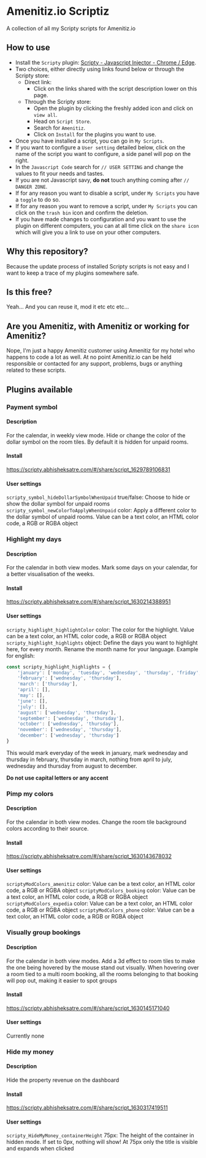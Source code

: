 # Amenitiz.io Scriptiz

A collection of all my Scripty scripts for Amenitiz.io

## How to use

- Install the `Scripty` plugin: [Scripty - Javascript Injector - Chrome / Edge](https://chrome.google.com/webstore/detail/scripty-javascript-inject/milkbiaeapddfnpenedfgbfdacpbcbam).
- Two choices, either directly using links found below or through the Scripty store:
  - Direct link:
    - Click on the links shared with the script description lower on this page.
  - Through the Scripty store:
    - Open the plugin by clicking the freshly added icon and click on `view all`.
    - Head on `Script Store`.
    - Search for `Amenitiz`.
    - Click on `Install` for the plugins you want to use.
- Once you have installed a script, you can go in `My Scripts`.
- If you want to configure a `User setting` detailed below, click on the name of the script you want to configure, a side panel will pop on the right.
- In the `Javascript Code` search for `// USER SETTING` and change the values to fit your needs and tastes.
- If you are not Javascript savy, **do not** touch anything coming after `// DANGER ZONE`.
- If for any reason you want to disable a script, under `My Scripts` you have a `toggle` to do so.
- If for any reason you want to remove a script, under `My Scripts` you can click on the `trash bin` icon and confirm the deletion.
- If you have made changes to configuration and you want to use the plugin on different computers, you can at all time click on the `share icon` which will give you a link to use on your other computers.

## Why this repository?

Because the update process of installed Scripty scripts is not easy and I want to keep a trace of my plugins somewhere safe.

## Is this free?

Yeah... And you can reuse it, mod it etc etc etc...

## Are you Amenitiz, with Amenitiz or working for Amenitiz?

Nope, I'm just a happy Amenitiz customer using Amenitiz for my hotel who happens to code a lot as well. At no point Amenitiz.io can be held responsible or contacted for any support, problems, bugs or anything related to these scripts.

## Plugins available

### Payment symbol

#### Description

For the calendar, in weekly view mode. Hide or change the color of the dollar symbol on the room tiles. By default it is hidden for unpaid rooms.

#### Install

https://scripty.abhisheksatre.com/#/share/script_1629789106831

#### User settings

`scripty_symbol_hideDollarSymbolWhenUpaid` true/false: Choose to hide or show the dollar symbol for unpaid rooms
`scripty_symbol_newColorToApplyWhenUnpaid` color: Apply a different color to the dollar symbol of unpaid rooms. Value can be a text color, an HTML color code, a RGB or RGBA object

### Highlight my days

#### Description

For the calendar in both view modes. Mark some days on your calendar, for a better visualisation of the weeks.

#### Install

https://scripty.abhisheksatre.com/#/share/script_1630214388951

#### User settings

`scripty_highlight_highlightColor` color: The color for the highlight. Value can be a text color, an HTML color code, a RGB or RGBA object
`scripty_highlight_highlights` object: Define the days you want to highlight here, for every month. Rename the month name for your language. Example for english:

```js
const scripty_highlight_highlights = {
	'january': ['monday', 'tuesday', 'wednesday', 'thursday', 'friday', 'saturday', 'sunday'],
	'february': ['wednesday', 'thursday'],
	'march': ['thursday'],
	'april': [],
	'may': [],
	'june': [],
	'july': [],
	'august': ['wednesday', 'thursday'],
	'september': ['wednesday', 'thursday'],
	'october': ['wednesday', 'thursday'],
	'november': ['wednesday', 'thursday'],
	'december': ['wednesday', 'thursday']
}
```

This would mark everyday of the week in january, mark wednesday and thursday in february, thursday in march, nothing from april to july, wednesday and thursday from august to december.

**Do not use capital letters or any accent**

### Pimp my colors

#### Description

For the calendar in both view modes. Change the room tile background colors according to their source.

#### Install

https://scripty.abhisheksatre.com/#/share/script_1630143678032

#### User settings

`scriptyModColors_amenitiz` color: Value can be a text color, an HTML color code, a RGB or RGBA object
`scriptyModColors_booking` color: Value can be a text color, an HTML color code, a RGB or RGBA object
`scriptyModColors_expedia` color: Value can be a text color, an HTML color code, a RGB or RGBA object
`scriptyModColors_phone` color: Value can be a text color, an HTML color code, a RGB or RGBA object

### Visually group bookings

#### Description

For the calendar in both view modes. Add a 3d effect to room tiles to make the one being hovered by the mouse stand out visually. When hovering over a room tied to a multi room booking, all the rooms belonging to that booking will pop out, making it easier to spot groups

#### Install

https://scripty.abhisheksatre.com/#/share/script_1630145171040

#### User settings

Currently none

### Hide my money

#### Description

Hide the property revenue on the dashboard

#### Install

https://scripty.abhisheksatre.com/#/share/script_1630317419511

#### User settings

`scripty_HideMyMoney_containerHeight` 75px: The height of the container in hidden mode. If set to 0px, nothing will show! At 75px only the title is visible and expands when clicked
